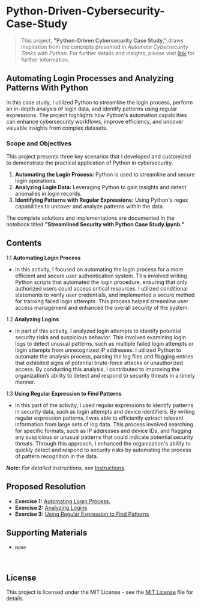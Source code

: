 # Python-Driven-Cybersecurity-Case-Study

> This project, **"Python-Driven Cybersecurity Case Study,"** draws inspiration from the concepts presented in *Automate Cybersecurity Tasks with Python*. For further details and insights, please visit [link](https://www.coursera.org/learn/automate-cybersecurity-tasks-with-python) for further information.

## Automating Login Processes and Analyzing Patterns With Python

In this case study, I utilized Python to streamline the login process, perform an in-depth analysis of login data, and identify patterns using regular expressions. The project highlights how Python's automation capabilities can enhance cybersecurity workflows, improve efficiency, and uncover valuable insights from complex datasets.

### Scope and Objectives

This project presents three key scenarios that I developed and customized to demonstrate the practical application of Python in cybersecurity.

1. **Automating the Login Process:** Python is used to streamline and secure login operations.
2. **Analyzing Login Data:** Leveraging Python to gain insights and detect anomalies in login records.
3. **Identifying Patterns with Regular Expressions:** Using Python's regex capabilities to uncover and analyze patterns within the data.

The complete solutions and implementations are documented in the notebook titled **"Streamlined Security with Python Case Study.ipynb."**

## Contents

1.1 **Automating Login Process**

- In this activity, I focused on automating the login process for a more efficient and secure user authentication system. This involved writing Python scripts that automated the login procedure, ensuring that only authorized users could access critical resources. I utilized conditional statements to verify user credentials, and implemented a secure method for tracking failed login attempts. This process helped streamline user access management and enhanced the overall security of the system.

1.2 **Analyzing Logins**

- In part of this activity, I analyzed login attempts to identify potential security risks and suspicious behavior. This involved examining login logs to detect unusual patterns, such as multiple failed login attempts or login attempts from unrecognized IP addresses. I utilized Python to automate the analysis process, parsing the log files and flagging entries that exhibited signs of potential brute-force attacks or unauthorized access. By conducting this analysis, I contributed to improving the organization’s ability to detect and respond to security threats in a timely manner.

1.3 **Using Regular Expression to Find Patterns**

- In this part of the activity, I used regular expressions to identify patterns in security data, such as login attempts and device identifiers. By writing regular expression patterns, I was able to efficiently extract relevant information from large sets of log data. This process involved searching for specific formats, such as IP addresses and device IDs, and flagging any suspicious or unusual patterns that could indicate potential security threats. Through this approach, I enhanced the organization's ability to quickly detect and respond to security risks by automating the process of pattern recognition in the data.

***Note:** For detailed instructions, see* [Instructions](Instructions.md).

## Proposed Resolution

- **Exercise 1:** [Automating Login Process.](https://github.com/Hugh-Kumbi/Python-Driven-Cybersecurity-Case-Study/blob/main/1.1%20Hugh_Automating%20Login%20Process.md)
- **Exercise 2:** [Analyzing Logins](https://github.com/Hugh-Kumbi/Python-Driven-Cybersecurity-Case-Study/blob/main/1.2%20Hugh_Analyzing%20Logins.md)
- **Exercise 3:** [Using Regular Expression to Find Patterns](https://github.com/Hugh-Kumbi/Python-Driven-Cybersecurity-Case-Study/blob/main/1.3%20Hugh_Using%20Regular%20Expression%20to%20Find%20Patterns.md)

## Supporting Materials

- `None`


<br>

## License

This project is licensed under the MIT License - see the [MIT License](https://github.com/Hugh-Kumbi/Python-Driven-Cybersecurity-Case-Study/blob/main/LICENSE) file for details.
